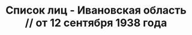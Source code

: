 ---
title: Список лиц - Ивановская область // от 12 сентября 1938 года
description: РГАСПИ, ф.17, т.11, оп.171, дело 419, лист 54
images:
- /disk/pictures/v11/17-171-419-054.jpg
- /disk/pictures/v11/17-171-419-055.jpg
- /disk/pictures/v11/17-171-419-056.jpg
- /disk/pictures/v11/17-171-419-057.jpg
- /disk/pictures/v11/17-171-419-058.jpg
- /disk/pictures/v11/17-171-419-059.jpg
---